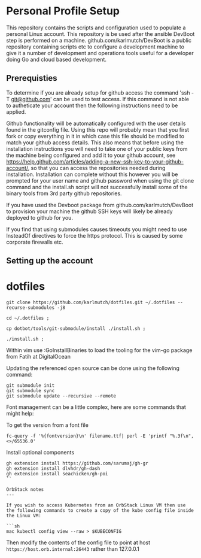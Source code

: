 Personal Profile Setup
======================

This repository contains the scripts and configuration used to populate a personal
Linux account.  This repository is be used after the ansible DevBoot step is
performed on a machine.  github.com/karlmutch/DevBoot is a
public repository containing scripts etc to configure a development machine
to give it a number of development and operations tools useful for a developer doing
Go and cloud based development.

Prerequisties
---

To determine if you are already setup for github access the command 'ssh -T git@github.com' can be used to test access.  If this command is not able to autheticate your account then the following instructions need to be applied.

Github functionality will be automatically configured with the user details found in the gitconfig file.  Using this repo will probably mean that you first fork or copy everything in it in which case this file should be modified to match your github access details.  This also means that before using the installation instructions you will need to take one of your public keys from the machine being configured and add it to your github account, see https://help.github.com/articles/adding-a-new-ssh-key-to-your-github-account/, so that you can access the repositories needed during installation.  Installation can complete without this however you will be prompted for your user name and github password when using the git clone command and the install.sh script will not successfully install some of the binary tools from 3rd party github repositories.

If you have used the Devboot package from github.com/karlmutch/DevBoot to provision your machine the github SSH keys will likely be already deployed to github for you.

If you find that using submodules causes timeouts you might need to use InsteadOf directives to force the https protocol.  This is caused by some corporate firewalls etc.

Setting up the account
---
# dotfiles
```
git clone https://github.com/karlmutch/dotfiles.git ~/.dotfiles --recurse-submodules -j8

cd ~/.dotfiles ;

cp dotbot/tools/git-submodule/install ./install.sh ;

./install.sh ;
```

Within vim use :GoInstallBinaries to load the tooling for the vim-go package from Fatih at DigitalOcean

Updating the referenced open source can be done using the following command:

```
git submodule init
git submodule sync
git submodule update --recursive --remote
```

Font management can be a little complex, here are some commands that might help:

To get the version from a font file
```
fc-query -f '%{fontversion}\n' filename.ttf| perl -E 'printf "%.3f\n", <>/65536.0'
```

Install optional components

```
gh extension install https://github.com/sarumaj/gh-gr
gh extension install dlvhdr/gh-dash
gh extension install seachicken/gh-poi
``

OrbStack notes
---

If you wish to access Kubernetes from an OrbStack Linux VM then use the following commands to create a copy of the kube config file inside the Linux VM:

```sh
mac kubectl config view --raw > $KUBECONFIG
```

Then modify the contents of the config file to point at host `https://host.orb.internal:26443` rather than 127.0.0.1

